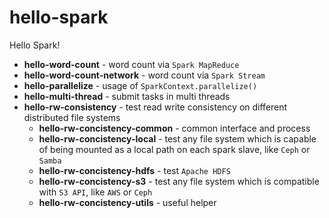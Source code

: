 # hello-spark
Hello Spark!
- **hello-word-count** - word count via `Spark MapReduce`
- **hello-word-count-network** - word count via `Spark Stream`
- **hello-parallelize** - usage of `SparkContext.parallelize()`
- **hello-multi-thread** - submit tasks in multi threads
- **hello-rw-consistency** - test read write consistency on different distributed file systems
    - **hello-rw-concistency-common** - common interface and process
    - **hello-rw-concistency-local** - test any file system which is capable of being mounted as a local path on each spark slave, like `Ceph` or `Samba`
    - **hello-rw-concistency-hdfs** - test `Apache HDFS`
    - **hello-rw-concistency-s3** - test any file system which is compatible with `S3 API`, like `AWS` or `Ceph`
    - **hello-rw-concistency-utils** - useful helper
